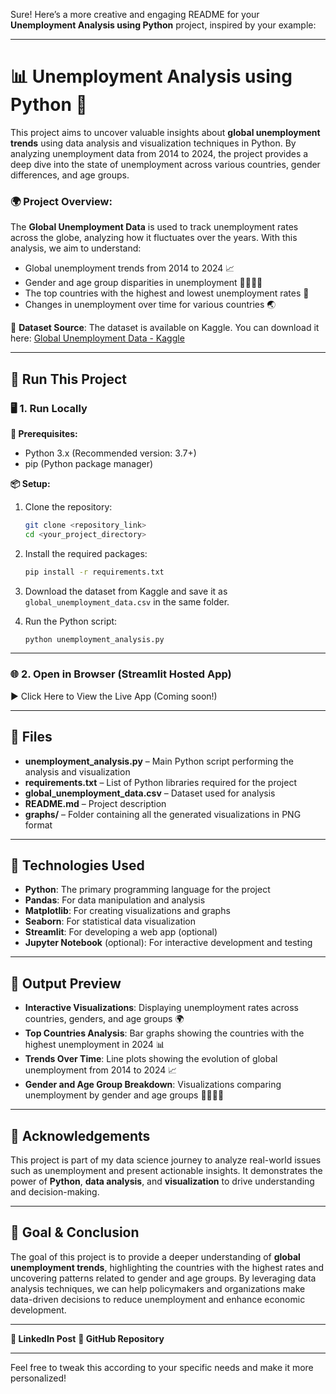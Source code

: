 Sure! Here’s a more creative and engaging README for your **Unemployment Analysis using Python** project, inspired by your example:

---

# 📊 Unemployment Analysis using Python 🚀

This project aims to uncover valuable insights about **global unemployment trends** using data analysis and visualization techniques in Python. By analyzing unemployment data from 2014 to 2024, the project provides a deep dive into the state of unemployment across various countries, gender differences, and age groups.

### 🌍 Project Overview:

The **Global Unemployment Data** is used to track unemployment rates across the globe, analyzing how it fluctuates over the years. With this analysis, we aim to understand:

* Global unemployment trends from 2014 to 2024 📈
* Gender and age group disparities in unemployment 👩‍💻👨‍💻
* The top countries with the highest and lowest unemployment rates 📍
* Changes in unemployment over time for various countries 🌏

🔗 **Dataset Source**:
The dataset is available on Kaggle. You can download it here:
[Global Unemployment Data - Kaggle](https://www.kaggle.com/datasets/sazidthe1/global-unemployment-data)

---

## 🚀 Run This Project

### 🖥️ 1. Run Locally

**🔧 Prerequisites:**

* Python 3.x (Recommended version: 3.7+)
* pip (Python package manager)

**📦 Setup:**

1. Clone the repository:

   ```bash
   git clone <repository_link>
   cd <your_project_directory>
   ```

2. Install the required packages:

   ```bash
   pip install -r requirements.txt
   ```

3. Download the dataset from Kaggle and save it as `global_unemployment_data.csv` in the same folder.

4. Run the Python script:

   ```bash
   python unemployment_analysis.py
   ```

---

### 🌐 2. Open in Browser (Streamlit Hosted App)

▶ Click Here to View the Live App (Coming soon!)

---

## 📁 Files

* **unemployment\_analysis.py** – Main Python script performing the analysis and visualization
* **requirements.txt** – List of Python libraries required for the project
* **global\_unemployment\_data.csv** – Dataset used for analysis
* **README.md** – Project description
* **graphs/** – Folder containing all the generated visualizations in PNG format

---

## 🧠 Technologies Used

* **Python**: The primary programming language for the project
* **Pandas**: For data manipulation and analysis
* **Matplotlib**: For creating visualizations and graphs
* **Seaborn**: For statistical data visualization
* **Streamlit**: For developing a web app (optional)
* **Jupyter Notebook** (optional): For interactive development and testing

---

## 🏁 Output Preview

* **Interactive Visualizations**: Displaying unemployment rates across countries, genders, and age groups 🌍
* **Top Countries Analysis**: Bar graphs showing the countries with the highest unemployment in 2024 📊
* **Trends Over Time**: Line plots showing the evolution of global unemployment from 2014 to 2024 📈
* **Gender and Age Group Breakdown**: Visualizations comparing unemployment by gender and age groups 👩‍💻👨‍💻

---

## 📣 Acknowledgements

This project is part of my data science journey to analyze real-world issues such as unemployment and present actionable insights. It demonstrates the power of **Python**, **data analysis**, and **visualization** to drive understanding and decision-making.

---

## 🎯 Goal & Conclusion

The goal of this project is to provide a deeper understanding of **global unemployment trends**, highlighting the countries with the highest rates and uncovering patterns related to gender and age groups. By leveraging data analysis techniques, we can help policymakers and organizations make data-driven decisions to reduce unemployment and enhance economic development.

---

**🔗 LinkedIn Post**
**🔗 GitHub Repository**

---

Feel free to tweak this according to your specific needs and make it more personalized!

